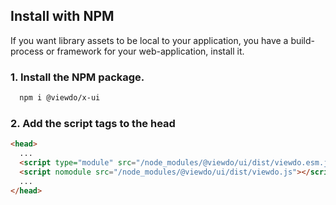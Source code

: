 ## Install with NPM

If you want library assets to be local to your application, you have a build-process or framework for your web-application, install it.


### 1. Install the NPM package.

````bash
  npm i @viewdo/x-ui
````

### 2. Add the script tags to the head

````html
<head>
  ...
  <script type="module" src="/node_modules/@viewdo/ui/dist/viewdo.esm.js"></script>
  <script nomodule src="/node_modules/@viewdo/ui/dist/viewdo.js"></script>
  ...
</head>
````
